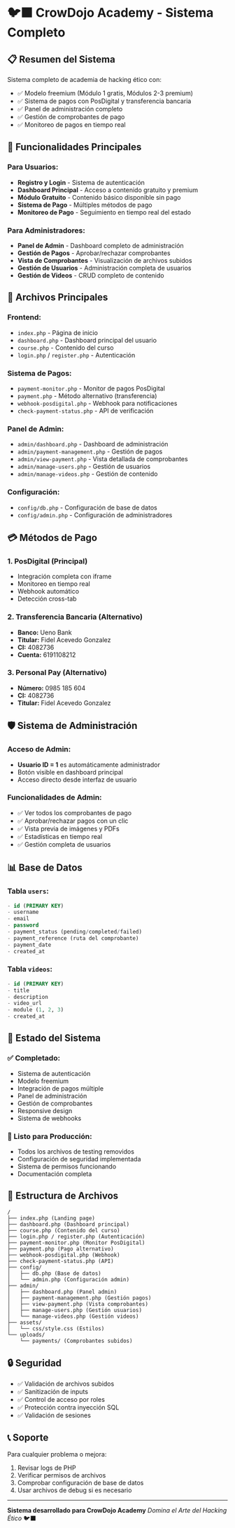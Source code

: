 # 🐦‍⬛ CrowDojo Academy - Sistema Completo

## 📋 Resumen del Sistema

Sistema completo de academia de hacking ético con:
- ✅ Modelo freemium (Módulo 1 gratis, Módulos 2-3 premium)
- ✅ Sistema de pagos con PosDigital y transferencia bancaria
- ✅ Panel de administración completo
- ✅ Gestión de comprobantes de pago
- ✅ Monitoreo de pagos en tiempo real

## 🎯 Funcionalidades Principales

### Para Usuarios:
- **Registro y Login** - Sistema de autenticación
- **Dashboard Principal** - Acceso a contenido gratuito y premium
- **Módulo Gratuito** - Contenido básico disponible sin pago
- **Sistema de Pago** - Múltiples métodos de pago
- **Monitoreo de Pago** - Seguimiento en tiempo real del estado

### Para Administradores:
- **Panel de Admin** - Dashboard completo de administración
- **Gestión de Pagos** - Aprobar/rechazar comprobantes
- **Vista de Comprobantes** - Visualización de archivos subidos
- **Gestión de Usuarios** - Administración completa de usuarios
- **Gestión de Videos** - CRUD completo de contenido

## 🔧 Archivos Principales

### Frontend:
- `index.php` - Página de inicio
- `dashboard.php` - Dashboard principal del usuario
- `course.php` - Contenido del curso
- `login.php` / `register.php` - Autenticación

### Sistema de Pagos:
- `payment-monitor.php` - Monitor de pagos PosDigital
- `payment.php` - Método alternativo (transferencia)
- `webhook-posdigital.php` - Webhook para notificaciones
- `check-payment-status.php` - API de verificación

### Panel de Admin:
- `admin/dashboard.php` - Dashboard de administración
- `admin/payment-management.php` - Gestión de pagos
- `admin/view-payment.php` - Vista detallada de comprobantes
- `admin/manage-users.php` - Gestión de usuarios
- `admin/manage-videos.php` - Gestión de contenido

### Configuración:
- `config/db.php` - Configuración de base de datos
- `config/admin.php` - Configuración de administradores

## 💳 Métodos de Pago

### 1. PosDigital (Principal)
- Integración completa con iframe
- Monitoreo en tiempo real
- Webhook automático
- Detección cross-tab

### 2. Transferencia Bancaria (Alternativo)
- **Banco:** Ueno Bank
- **Titular:** Fidel Acevedo Gonzalez
- **CI:** 4082736
- **Cuenta:** 6191108212

### 3. Personal Pay (Alternativo)
- **Número:** 0985 185 604
- **CI:** 4082736
- **Titular:** Fidel Acevedo Gonzalez

## 🛡️ Sistema de Administración

### Acceso de Admin:
- **Usuario ID = 1** es automáticamente administrador
- Botón visible en dashboard principal
- Acceso directo desde interfaz de usuario

### Funcionalidades de Admin:
- ✅ Ver todos los comprobantes de pago
- ✅ Aprobar/rechazar pagos con un clic
- ✅ Vista previa de imágenes y PDFs
- ✅ Estadísticas en tiempo real
- ✅ Gestión completa de usuarios

## 📊 Base de Datos

### Tabla `users`:
```sql
- id (PRIMARY KEY)
- username
- email
- password
- payment_status (pending/completed/failed)
- payment_reference (ruta del comprobante)
- payment_date
- created_at
```

### Tabla `videos`:
```sql
- id (PRIMARY KEY)
- title
- description
- video_url
- module (1, 2, 3)
- created_at
```

## 🚀 Estado del Sistema

### ✅ Completado:
- Sistema de autenticación
- Modelo freemium
- Integración de pagos múltiple
- Panel de administración
- Gestión de comprobantes
- Responsive design
- Sistema de webhooks

### 🎯 Listo para Producción:
- Todos los archivos de testing removidos
- Configuración de seguridad implementada
- Sistema de permisos funcionando
- Documentación completa

## 📁 Estructura de Archivos

```
/
├── index.php (Landing page)
├── dashboard.php (Dashboard principal)
├── course.php (Contenido del curso)
├── login.php / register.php (Autenticación)
├── payment-monitor.php (Monitor PosDigital)
├── payment.php (Pago alternativo)
├── webhook-posdigital.php (Webhook)
├── check-payment-status.php (API)
├── config/
│   ├── db.php (Base de datos)
│   └── admin.php (Configuración admin)
├── admin/
│   ├── dashboard.php (Panel admin)
│   ├── payment-management.php (Gestión pagos)
│   ├── view-payment.php (Vista comprobantes)
│   ├── manage-users.php (Gestión usuarios)
│   └── manage-videos.php (Gestión videos)
├── assets/
│   └── css/style.css (Estilos)
└── uploads/
    └── payments/ (Comprobantes subidos)
```

## 🔒 Seguridad

- ✅ Validación de archivos subidos
- ✅ Sanitización de inputs
- ✅ Control de acceso por roles
- ✅ Protección contra inyección SQL
- ✅ Validación de sesiones

## 📞 Soporte

Para cualquier problema o mejora:
1. Revisar logs de PHP
2. Verificar permisos de archivos
3. Comprobar configuración de base de datos
4. Usar archivos de debug si es necesario

---

**Sistema desarrollado para CrowDojo Academy**
*Domina el Arte del Hacking Ético* 🐦‍⬛